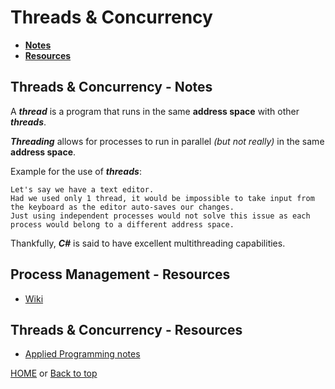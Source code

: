 # Threads & Concurrency

- **[Notes](#threads--concurrency---notes)**
- **[Resources](#threads--concurrency---resources)**

## Threads & Concurrency - Notes

A ***thread*** is a program that runs in the same **address space** with other ***threads***.

***Threading*** allows for processes to run in parallel *(but not really)* in the same **address space**.

Example for the use of ***threads***:

    Let's say we have a text editor.
    Had we used only 1 thread, it would be impossible to take input from the keyboard as the editor auto-saves our changes.
    Just using independent processes would not solve this issue as each process would belong to a different address space.
Thankfully, ***C#*** is said to have excellent multithreading capabilities.

## Process Management - Resources

- [Wiki](https://en.wikipedia.org/wiki/Process_management_(computing))

## Threads & Concurrency - Resources

- [Applied Programming notes](https://applied-programming.github.io/Operating-Systems-Notes/3-Threads-and-Concurrency/)

[HOME](https://github.com/Stratis-Dermanoutsos/Full-Stack-2021#full-stack-roadmap-2021) or [Back to top](#threads--concurrency)
